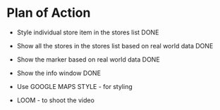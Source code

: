 # Plan of Action

- Style individual store item in the stores list DONE
- Show all the stores in the stores list based on real world data DONE
- Show the marker based on real world data DONE
- Show the info window DONE

- Use GOOGLE MAPS STYLE - for styling
- LOOM - to shoot the video